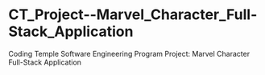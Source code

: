 # CT_Project--Marvel_Character_Full-Stack_Application
Coding Temple Software Engineering Program Project: Marvel Character Full-Stack Application

